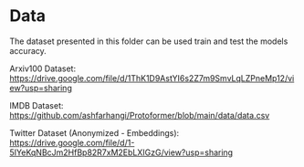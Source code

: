 # Data 

The dataset presented in this folder can be used train and test the models accuracy. 

Arxiv100 Dataset: https://drive.google.com/file/d/1ThK1D9AstYI6s2Z7m9SmvLqLZPneMp12/view?usp=sharing

IMDB Dataset: https://github.com/ashfarhangi/Protoformer/blob/main/data/data.csv

Twitter Dataset (Anonymized - Embeddings): https://drive.google.com/file/d/1-5IYeKqNBcJm2HfBp82R7xM2EbLXIGzG/view?usp=sharing
